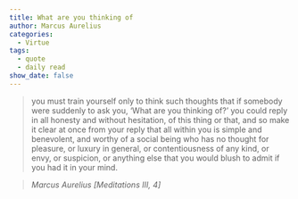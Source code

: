 ```yaml
---
title: What are you thinking of
author: Marcus Aurelius
categories:
  - Virtue
tags:
  - quote
  - daily read
show_date: false
---
```


> you must train yourself only to think such thoughts that if somebody were suddenly to ask you, ‘What are you thinking of?’ you could reply in all honesty and without hesitation, of this thing or that, and so make it clear at once from your reply that all within you is simple and benevolent, and worthy of a social being who has no thought for pleasure, or luxury in general, or contentiousness of any kind, or envy, or suspicion, or anything else that you would blush to admit if you had it in your mind.

> <cite>Marcus Aurelius [Meditations III, 4]</cite>